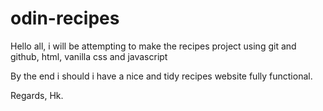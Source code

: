 # odin-recipes
Hello all, i will be attempting to make the recipes project using git and github, html, vanilla css and javascript

By the end i should i have a nice and tidy recipes website fully functional.

Regards,
Hk.
